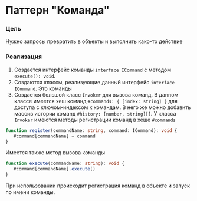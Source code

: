 # Паттерн "Команда"

### Цель

Нужно запросы превратить в объекты и выполнить како-то действие

### Реализация

1. Создается интерфейс команды ``interface ICommand`` с методом ``execute(): void``.
2. Создаются классы, реализующие данный интерфейс ``interface ICommand``. Это команды
3. Создается большой класс ``Invoker`` для вызова команд. В данном классе имеется хеш команд
   ``#commands: { [index: string] }`` для доступа с ключом-индексом к командам. В него же можно добавить массив
   истории команд ``#history: [number, string][]``. У класса ``Invoker`` имеются методы регистрации команд в хеше
   ``#commands``

 ```ts
function register(commandName: string, command: ICommand): void {
    #command[commandName] = command
}
```

Имеется также метод вызова команды

 ````ts
function execute(commandName: string): void {
    #command[commandName].execute()
}
````

При использовании происходит регистрация команд в объекте и запуск по имени команды.